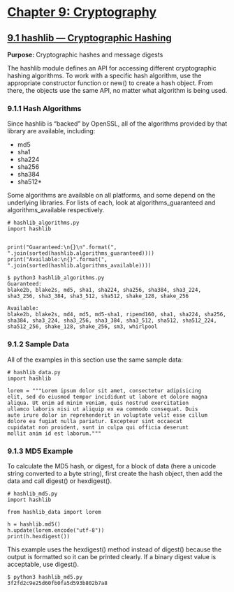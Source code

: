 # [Chapter 9: Cryptography](https://pymotw.com/3/cryptographic.html)

## [9.1 hashlib — Cryptographic Hashing](https://pymotw.com/3/hashlib/index.html)

**Purpose:**	Cryptographic hashes and message digests

The hashlib module defines an API for accessing different cryptographic hashing algorithms. To work with a specific hash algorithm, use the appropriate constructor function or new() to create a hash object. From there, the objects use the same API, no matter what algorithm is being used.

### 9.1.1 Hash Algorithms

Since hashlib is “backed” by OpenSSL, all of the algorithms provided by that library are available, including:

* md5
* sha1
* sha224
* sha256
* sha384
* sha512*

Some algorithms are available on all platforms, and some depend on the underlying libraries. For lists of each, look at algorithms_guaranteed and algorithms_available respectively.

```
# hashlib_algorithms.py
import hashlib


print("Guaranteed:\n{}\n".format(", ".join(sorted(hashlib.algorithms_guaranteed))))
print("Available:\n{}".format(", ".join(sorted(hashlib.algorithms_available))))
```

```
$ python3 hashlib_algorithms.py
Guaranteed:
blake2b, blake2s, md5, sha1, sha224, sha256, sha384, sha3_224, sha3_256, sha3_384, sha3_512, sha512, shake_128, shake_256

Available:
blake2b, blake2s, md4, md5, md5-sha1, ripemd160, sha1, sha224, sha256, sha384, sha3_224, sha3_256, sha3_384, sha3_512, sha512, sha512_224, sha512_256, shake_128, shake_256, sm3, whirlpool
```

### 9.1.2 Sample Data

All of the examples in this section use the same sample data:

```
# hashlib_data.py
import hashlib

lorem = """Lorem ipsum dolor sit amet, consectetur adipisicing
elit, sed do eiusmod tempor incididunt ut labore et dolore magna
aliqua. Ut enim ad minim veniam, quis nostrud exercitation
ullamco laboris nisi ut aliquip ex ea commodo consequat. Duis
aute irure dolor in reprehenderit in voluptate velit esse cillum
dolore eu fugiat nulla pariatur. Excepteur sint occaecat
cupidatat non proident, sunt in culpa qui officia deserunt
mollit anim id est laborum."""
```

### 9.1.3 MD5 Example

To calculate the MD5 hash, or digest, for a block of data (here a unicode string converted to a byte string), first create the hash object, then add the data and call digest() or hexdigest().

```
# hashlib_md5.py
import hashlib

from hashlib_data import lorem

h = hashlib.md5()
h.update(lorem.encode("utf-8"))
print(h.hexdigest())
```

This example uses the hexdigest() method instead of digest() because the output is formatted so it can be printed clearly. If a binary digest value is acceptable, use digest().

```
$ python3 hashlib_md5.py
3f2fd2c9e25d60fb0fa5d593b802b7a8
```